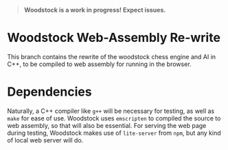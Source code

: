 > **Woodstock is a work in progress! Expect issues.**

# Woodstock Web-Assembly Re-write
This branch contains the rewrite of the woodstock chess engine and AI in C++, to be compiled to web assembly for running in the browser.

# Dependencies
Naturally, a C++ compiler like `g++` will be necessary for testing, as well as `make` for ease of use. Woodstock uses `emscripten` to compiled the source to web assembly, so that will also be essential. For serving the web page during testing, Woodstock makes use of `lite-server` from `npm`, but any kind of local web server will do.